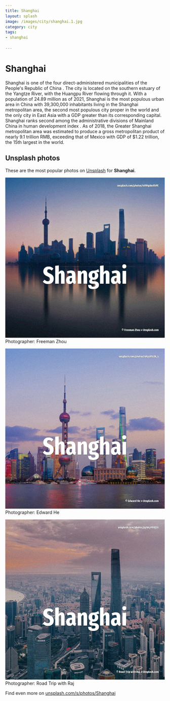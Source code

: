 ```yaml
---
title: Shanghai
layout: splash
image: /images/city/shanghai.1.jpg
category: city
tags:
- shanghai

---
```

# Shanghai

Shanghai  is one of the four direct-administered municipalities of the People's Republic of China . The city is located on the southern estuary of the Yangtze River, with the Huangpu River flowing  through it. With a population of 24.89 million as of 2021, Shanghai is the most populous urban area in China  with 39,300,000 inhabitants living in the Shanghai metropolitan area, the second most populous city  proper in the world  and the only city in East Asia with a GDP greater than its corresponding  capital. Shanghai ranks second among the administrative divisions of Mainland China in human development  index . As of 2018, the Greater Shanghai metropolitan area was estimated to produce a gross metropolitan  product  of nearly 9.1 trillion RMB, exceeding that of Mexico with GDP of $1.22 trillion, the 15th  largest in the world. 

 
## Unsplash photos
These are the most popular photos on [Unsplash](https://unsplash.com) for **Shanghai**.
 
![Shanghai](/images/city/shanghai.1.jpg)
Photographer:  Freeman Zhou
 
![Shanghai](/images/city/shanghai.2.jpg)
Photographer:  Edward He
 
![Shanghai](/images/city/shanghai.3.jpg)
Photographer:  Road Trip with Raj
 
Find even more on [unsplash.com/s/photos/Shanghai](https://unsplash.com/s/photos/Shanghai)
 
